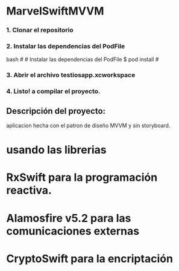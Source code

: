# MarvelSwiftMVVM
### 1. Clonar el repositorio

### 2. Instalar las dependencias del PodFile

bash
    #
    # Instalar las dependencias del PodFile
    $ pod install
    #

### 3. Abrir el archivo testiosapp.xcworkspace

### 4. Listo! a compilar el proyecto.

## Descripción del proyecto:

aplicacion hecha con el patron de diseño MVVM y sin storyboard.


# usando las librerias 
# RxSwift para la programación reactiva.
# Alamosfire v5.2 para las comunicaciones externas
# CryptoSwift para la encriptación
